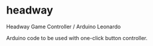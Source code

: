 # headway
Headway Game Controller / Arduino Leonardo

Arduino code to be used with one-click button controller.
